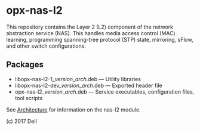 # opx-nas-l2
This repository contains the Layer 2 (L2) component of the network abstraction service (NAS). This handles media access control (MAC) learning, programming spanning-tree protocol (STP) state, mirroring, sFlow, and other switch configurations.

## Packages
- libopx-nas-l2-1\_*version*\_*arch*.deb — Utility libraries
- libopx-nas-l2-dev\_*version*\_*arch*.deb — Exported header file
- opx-nas-l2\_*version*\_*arch*.deb — Service executables, configuration files, tool scripts

See [Architecture](https://github.com/open-switch/opx-docs/wiki/Architecture) for information on the nas-l2 module.

(c) 2017 Dell
